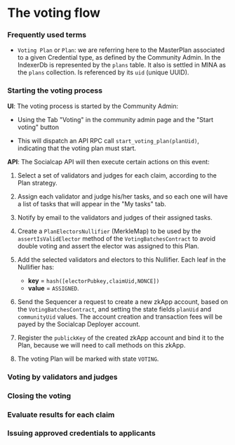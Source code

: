 # The voting flow

### Frequently used terms

- `Voting Plan` or `Plan`: we are referring here to the MasterPlan associated to a given Credential type, as defined by the Community Admin. In the IndexerDb is represented by the `plans` table. It also is settled in MINA as the `plans` collection. Is referenced by its `uid` (unique UUID).

### Starting the voting process

**UI**: The voting process is started by the Community Admin:

- Using the Tab "Voting" in the community admin page and the "Start voting" button

- This will dispatch an API RPC call `start_voting_plan(planUid)`, indicating that the voting plan must start.

**API**: The Socialcap API will then execute certain actions on this event:

1. Select a set of validators and judges for each claim, according to the Plan strategy.

2. Assign each validator and judge his/her tasks, and so each one will have a list of tasks that will appear in the "My tasks" tab.

3. Notify by email to the validators and judges of their assigned tasks.

4. Create a `PlanElectorsNullifier` (MerkleMap) to be used by the `assertIsValidElector` method of the `VotingBatchesContract` to avoid double voting and assert the elector was assigned to this Plan.

5. Add the selected validators and electors to this Nullifier. Each leaf in the Nullifier has:  
    - **key** = `hash([electorPubkey,claimUid,NONCE])` 
    - **value** = `ASSIGNED`.

6. Send the Sequencer a request to create a new zkApp account, based on the `VotingBatchesContract`, and setting the state fields `planUid` and `communityUid` values. The account creation and transaction fees will be payed by the Socialcap Deployer account.

7. Register the `publickKey` of the created zkApp account and bind it to the Plan, because we will need to call methods on this zkApp. 

8. The voting Plan will be marked with state `VOTING`.


### Voting by validators and judges


### Closing the voting


### Evaluate results for each claim


### Issuing approved credentials to applicants


